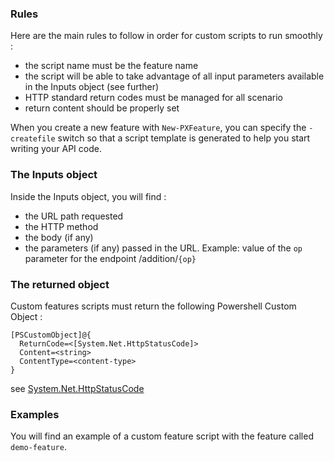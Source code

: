 
### Rules

Here are the main rules to follow in order for custom scripts to run smoothly :

- the script name must be the feature name
- the script will be able to take advantage of all input parameters available in the Inputs object (see further)
- HTTP standard return codes must be managed for all scenario
- return content should be properly set

When you create a new feature with `New-PXFeature`, you can specify the `-createfile` switch so that a script template is generated to help you start writing your API code.


### The Inputs object

Inside the Inputs object, you will find :

- the URL path requested
- the HTTP method
- the body (if any)
- the parameters (if any) passed in the URL. Example: value of the `op` parameter for the endpoint /addition/`{op}`


### The returned object

Custom features scripts must return the following Powershell Custom Object :

    [PSCustomObject]@{
      ReturnCode=<[System.Net.HttpStatusCode]>
      Content=<string>
      ContentType=<content-type>
    }

see [System.Net.HttpStatusCode](https://msdn.microsoft.com/fr-fr/library/system.net.httpstatuscode(v=vs.110).aspx)


### Examples

You will find an example of a custom feature script with the feature called `demo-feature`.
